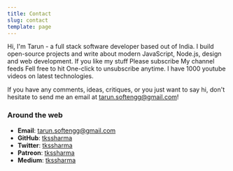 ```yaml
---
title: Contact
slug: contact
template: page
---
```


Hi, I'm Tarun - a full stack software developer based out of India. I build open-source projects and write about modern JavaScript, Node.js, design and web development. If you like my stuff Please subscribe My channel feeds Fell free to hit One-click to unsubscribe anytime. I have 1000 youtube videos on latest technologies.

<div class="centered-iframe">
</div>

If you have any comments, ideas, critiques, or you just want to say hi, don't hesitate to send me an email at [tarun.softengg@gmail.com](mailto:tarun.softengg@gmail.com)!

### Around the web

- **Email**: [tarun.softengg@gmail.com](mailto:tarun.softengg@gmail.com)
- **GitHub**: [tkssharma](https://github.com/tkssharma)
- **Twitter**: [tkssharma](https://twitter.com/tkssharma)
- **Patreon**: [tkssharma](https://patreon.com/tkssharma)
- **Medium**: [tkssharma](https://medium.com/tkssharma)
